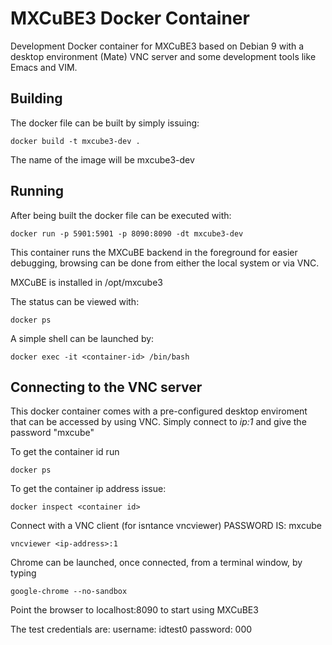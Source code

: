 # MXCuBE3 Docker Container

Development Docker container for MXCuBE3 based on Debian 9 with a desktop environment (Mate)
VNC server and some development tools like Emacs and VIM.

## Building

The docker file can be built by simply issuing:

```
docker build -t mxcube3-dev .
```

The name of the image will be mxcube3-dev

## Running

After being built the docker file can be executed with:

```
docker run -p 5901:5901 -p 8090:8090 -dt mxcube3-dev
```
This container runs the MXCuBE backend in the foreground for easier debugging,
browsing can be done from either the local system or via VNC.

MXCuBE is installed in /opt/mxcube3

The status can be viewed with:

```
docker ps
```

A simple shell can be launched by:

```
docker exec -it <container-id> /bin/bash
```

## Connecting to the VNC server
This docker container comes with a pre-configured desktop enviroment that can be accessed
by using VNC. Simply connect to *ip:1* and give the password "mxcube"

To get the container id run
```
docker ps
```

To get the container ip address issue:
```
docker inspect <container id>
```

Connect with a VNC client (for isntance vncviewer) PASSWORD IS: mxcube
```
vncviewer <ip-address>:1
```

Chrome can be launched, once connected, from a terminal window, by typing

```
google-chrome --no-sandbox
```

Point the browser to localhost:8090 to start using MXCuBE3

The test credentials are:
username: idtest0
password: 000